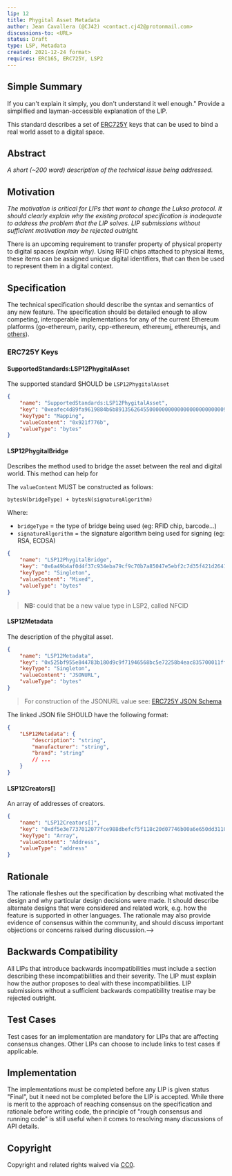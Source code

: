 ```yaml
---
lip: 12
title: Phygital Asset Metadata
author: Jean Cavallera (@CJ42) <contact.cj42@protonmail.com>
discussions-to: <URL>
status: Draft
type: LSP, Metadata
created: 2021-12-24 format>
requires: ERC165, ERC725Y, LSP2
---
```


## Simple Summary
<!--"If you can't explain it simply, you don't understand it well enough." Provide a simplified and layman-accessible explanation of the LIP.-->
If you can't explain it simply, you don't understand it well enough." Provide a simplified and layman-accessible explanation of the LIP.

This standard describes a set of [ERC725Y](https://github.com/ethereum/EIPs/blob/master/EIPS/eip-725.md) keys that can be used to bind a real world asset to a digital space.

## Abstract
<!--A short (~200 word) description of the technical issue being addressed.-->
*A short (~200 word) description of the technical issue being addressed.*

## Motivation
<!--The motivation is critical for LIPs that want to change the Lukso protocol. It should clearly explain why the existing protocol specification is inadequate to address the problem that the LIP solves. LIP submissions without sufficient motivation may be rejected outright.-->
*The motivation is critical for LIPs that want to change the Lukso protocol. It should clearly explain why the existing protocol specification is inadequate to address the problem that the LIP solves. LIP submissions without sufficient motivation may be rejected outright.*

There is an upcoming requirement to transfer property of physical property to digital spaces *(explain why)*.
Using RFID chips attached to physical items, these items can be assigned unique digital identifiers, that can then be used to represent them in a digital context.



## Specification
<!--The technical specification should describe the syntax and semantics of any new feature. The specification should be detailed enough to allow competing, interoperable implementations for any of the current Ethereum platforms (go-ethereum, parity, cpp-ethereum, ethereumj, ethereumjs, and [others](https://github.com/ethereum/wiki/wiki/Clients)).-->
The technical specification should describe the syntax and semantics of any new feature. The specification should be detailed enough to allow competing, interoperable implementations for any of the current Ethereum platforms (go-ethereum, parity, cpp-ethereum, ethereumj, ethereumjs, and [others](https://github.com/ethereum/wiki/wiki/Clients)).

### ERC725Y Keys

#### SupportedStandards:LSP12PhygitalAsset

The supported standard SHOULD be `LSP12PhygitalAsset`

```json
{
    "name": "SupportedStandards:LSP12PhygitalAsset",
    "key": "0xeafec4d89fa9619884b6b89135626455000000000000000000000000921f776b",
    "keyType": "Mapping",
    "valueContent": "0x921f776b",
    "valueType": "bytes"
}
```

#### LSP12PhygitalBridge

Describes the method used to bridge the asset between the real and digital world. This method can help for 

The `valueContent` MUST be constructed as follows: 
```
bytesN(bridgeType) + bytesN(signatureAlgorithm)
```

Where:

- `bridgeType` = the type of bridge being used (eg: RFID chip, barcode...)
- `signatureAlgorithm` = the signature algorithm being used for signing (eg: RSA, ECDSA)

```json
{
    "name": "LSP12PhygitalBridge",
    "key": "0x6a49b4af0d4f37c934eba79cf9c70b7a85047e5ebf2c7d35f421d2641e924993",
    "keyType": "Singleton",
    "valueContent": "Mixed",
    "valueType": "bytes"
}
```

> **NB:** could that be a new value type in LSP2, called NFCID

#### LSP12Metadata

The description of the phygital asset.

```json
{
    "name": "LSP12Metadata",
    "key": "0x525bf955e844783b180d9c9f71946568bc5e72258b4eac835700011ff147e2e4",
    "keyType": "Singleton",
    "valueContent": "JSONURL",
    "valueType": "bytes"
}
```

> For construction of the JSONURL value see: [ERC725Y JSON Schema](https://github.com/lukso-network/LIPs/blob/master/LSPs/LSP-2-ERC725YJSONSchema.md#jsonurl-example)

The linked JSON file SHOULD have the following format:

```json
{
    "LSP12Metadata": {
        "description": "string",
        "manufacturer": "string",
        "brand": "string"
        // ...
    }
}
```

#### LSP12Creators[]

An array of addresses of creators.

```json
{
    "name": "LSP12Creators[]",
    "key": "0xdf5e3e7737012077fce988dbefcf5f118c20d07746b00a6e650dd3110ff640f7",
    "keyType": "Array",
    "valueContent": "Address",
    "valueType": "address"
}
```

## Rationale
<!--The rationale fleshes out the specification by describing what motivated the design and why particular design decisions were made. It should describe alternate designs that were considered and related work, e.g. how the feature is supported in other languages. The rationale may also provide evidence of consensus within the community, and should discuss important objections or concerns raised during discussion.-->
The rationale fleshes out the specification by describing what motivated the design and why particular design decisions were made. It should describe alternate designs that were considered and related work, e.g. how the feature is supported in other languages. The rationale may also provide evidence of consensus within the community, and should discuss important objections or concerns raised during discussion.-->

## Backwards Compatibility
<!--All LIPs that introduce backwards incompatibilities must include a section describing these incompatibilities and their severity. The LIP must explain how the author proposes to deal with these incompatibilities. LIP submissions without a sufficient backwards compatibility treatise may be rejected outright.-->
All LIPs that introduce backwards incompatibilities must include a section describing these incompatibilities and their severity. The LIP must explain how the author proposes to deal with these incompatibilities. LIP submissions without a sufficient backwards compatibility treatise may be rejected outright.

## Test Cases
<!--Test cases for an implementation are mandatory for LIPs that are affecting consensus changes. Other LIPs can choose to include links to test cases if applicable.-->
Test cases for an implementation are mandatory for LIPs that are affecting consensus changes. Other LIPs can choose to include links to test cases if applicable.

## Implementation
<!--The implementations must be completed before any LIP is given status "Final", but it need not be completed before the LIP is accepted. While there is merit to the approach of reaching consensus on the specification and rationale before writing code, the principle of "rough consensus and running code" is still useful when it comes to resolving many discussions of API details.-->
The implementations must be completed before any LIP is given status "Final", but it need not be completed before the LIP is accepted. While there is merit to the approach of reaching consensus on the specification and rationale before writing code, the principle of "rough consensus and running code" is still useful when it comes to resolving many discussions of API details.

## Copyright
Copyright and related rights waived via [CC0](https://creativecommons.org/publicdomain/zero/1.0/).
